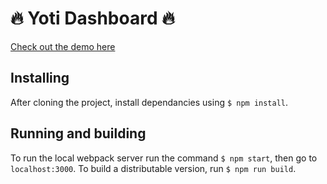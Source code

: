 # :fire: Yoti Dashboard :fire:

[Check out the demo here](https://ysdexlic.github.io/yoti)

## Installing

After cloning the project, install dependancies using `$ npm install`.

## Running and building

To run the local webpack server run the command `$ npm start`, then go to `localhost:3000`.
To build a distributable version, run `$ npm run build`.

